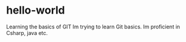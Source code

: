 # hello-world
Learning the basics of GIT
Im trying to learn Git basics. Im proficient in Csharp, java etc.
